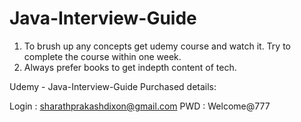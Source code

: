 # Java-Interview-Guide

1. To brush up any concepts get udemy course and watch it. Try to complete the course within one week.
2. Always prefer books to get indepth content of tech.


Udemy - Java-Interview-Guide Purchased details:

Login : sharathprakashdixon@gmail.com
PWD :   Welcome@777


